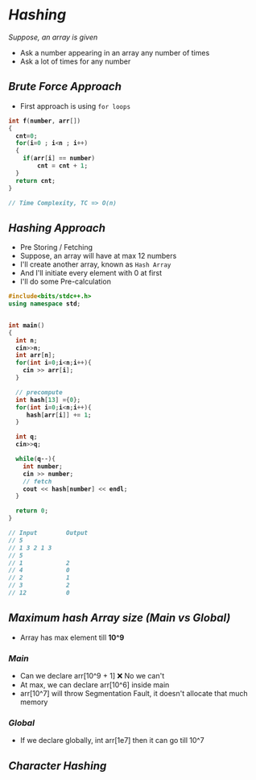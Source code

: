 # _Hashing_
_Suppose, an array is given_
- Ask a number appearing in an array any number of times
- Ask a lot of times for any number

## _Brute Force Approach_
- First approach is using `for loops`

<b>

```cpp
int f(number, arr[])
{
  cnt=0;
  for(i=0 ; i<n ; i++)   
  {
    if(arr[i] == number)   
        cnt = cnt + 1;
  }
  return cnt;
}

// Time Complexity, TC => O(n)
```
</b>

## _Hashing Approach_
- Pre Storing / Fetching
- Suppose, an array will have at max 12 numbers
- I'll create another array, known as `Hash Array`
- And I'll initiate every element with 0 at first
- I'll do some Pre-calculation

<b>

```cpp
#include<bits/stdc++.h>
using namespace std;


int main()
{
  int n;
  cin>>n;
  int arr[n];
  for(int i=0;i<n;i++){
    cin >> arr[i];
  }

  // precompute
  int hash[13] ={0};
  for(int i=0;i<n;i++){
     hash[arr[i]] += 1;
  }

  int q;
  cin>>q;

  while(q--){
    int number;
    cin >> number;
    // fetch
    cout << hash[number] << endl;
  }

  return 0;
}

// Input        Output
// 5
// 1 3 2 1 3
// 5
// 1            2
// 4            0 
// 2            1
// 3            2
// 12           0
```
</b>

## _Maximum hash Array size (Main vs Global)_
- Array has max element till **10^9**
### _Main_
- Can we declare arr[10^9 + 1] ❌ No we can't
- At max, we can declare arr[10^6] inside main
- arr[10^7] will throw Segmentation Fault, it doesn't allocate that much memory

### _Global_
- If we declare globally, int arr[1e7] then it can go till 10^7


## _Character Hashing_










